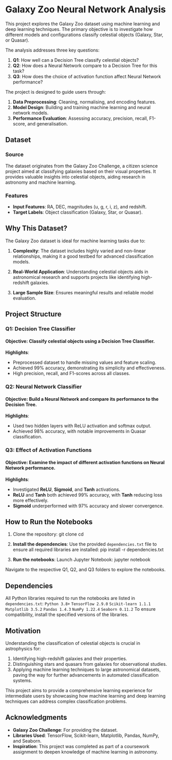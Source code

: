# Galaxy Zoo Neural Network Analysis

This project explores the Galaxy Zoo dataset using machine learning and deep learning techniques. The primary objective is to investigate how different models and configurations classify celestial objects (Galaxy, Star, or Quasar).

The analysis addresses three key questions:
1. **Q1**: How well can a Decision Tree classify celestial objects?
2. **Q2**: How does a Neural Network compare to a Decision Tree for this task?
3. **Q3**: How does the choice of activation function affect Neural Network performance?

The project is designed to guide users through:

1. **Data Preprocessing**: Cleaning, normalising, and encoding features.
2. **Model Design**: Building and training machine learning and neural network models.
3. **Performance Evaluation**: Assessing accuracy, precision, recall, F1-score, and generalisation.

## Dataset
### Source
The dataset originates from the Galaxy Zoo Challenge, a citizen science project aimed at classifying galaxies based on their visual properties. It provides valuable insights into celestial objects, aiding research in astronomy and machine learning.

### Features
- **Input Features**: RA, DEC, magnitudes (u, g, r, i, z), and redshift.
- **Target Labels**: Object classification (Galaxy, Star, or Quasar).

## Why This Dataset?
The Galaxy Zoo dataset is ideal for machine learning tasks due to:

1. **Complexity**: The dataset includes highly varied and non-linear relationships, making it a good testbed for advanced classification models.

2. **Real-World Application**: Understanding celestial objects aids in astronomical research and supports projects like identifying high-redshift galaxies.

3. **Large Sample Size**: Ensures meaningful results and reliable model evaluation.

## Project Structure
### Q1: Decision Tree Classifier
#### Objective: Classify celestial objects using a Decision Tree Classifier.

**Highlights**:
  - Preprocessed dataset to handle missing values and feature scaling.
  - Achieved 99% accuracy, demonstrating its simplicity and effectiveness.
  - High precision, recall, and F1-scores across all classes.

### Q2: Neural Network Classifier
#### Objective: Build a Neural Network and compare its performance to the Decision Tree.

**Highlights**:
  - Used two hidden layers with ReLU activation and softmax output.
  - Achieved 98% accuracy, with notable improvements in Quasar classification.

### Q3: Effect of Activation Functions
#### Objective: Examine the impact of different activation functions on Neural Network performance.

**Highlights**:
  - Investigated **ReLU**, **Sigmoid**, and **Tanh** activations.
  - **ReLU** and **Tanh** both achieved 99% accuracy, with **Tanh** reducing loss more effectively.
  - **Sigmoid** underperformed with 97% accuracy and slower convergence.

## How to Run the Notebooks

1. Clone the repository:
   git clone <repository-link>
   cd <repository-folder>

2. **Install the dependencies**: Use the provided `dependencies.txt` file to ensure all required libraries are installed:
  pip install -r dependencies.txt

3. **Run the notebooks**: Launch Jupyter Notebook:
  jupyter notebook

Navigate to the respective Q1, Q2, and Q3 folders to explore the notebooks.

## Dependencies
All Python libraries required to run the notebooks are listed in `dependencies.txt`:
`Python 3.8+`
`TensorFlow 2.9.0`
`Scikit-learn 1.1.1`
`Matplotlib 3.5.2`
`Pandas 1.4.3`
`NumPy 1.22.4`
`Seaborn 0.11.2`
To ensure compatibility, install the specified versions of the libraries.

## Motivation
Understanding the classification of celestial objects is crucial in astrophysics for:

1. Identifying high-redshift galaxies and their properties.
2. Distinguishing stars and quasars from galaxies for observational studies.
3. Applying machine learning techniques to large astronomical datasets, paving the way for further advancements in automated classification systems.

This project aims to provide a comprehensive learning experience for intermediate users by showcasing how machine learning and deep learning techniques can address complex classification problems.

## Acknowledgments
- **Galaxy Zoo Challenge**: For providing the dataset.
- **Libraries Used**: TensorFlow, Scikit-learn, Matplotlib, Pandas, NumPy, and Seaborn.
- **Inspiration**: This project was completed as part of a coursework assignment to deepen knowledge of machine learning in astronomy.
